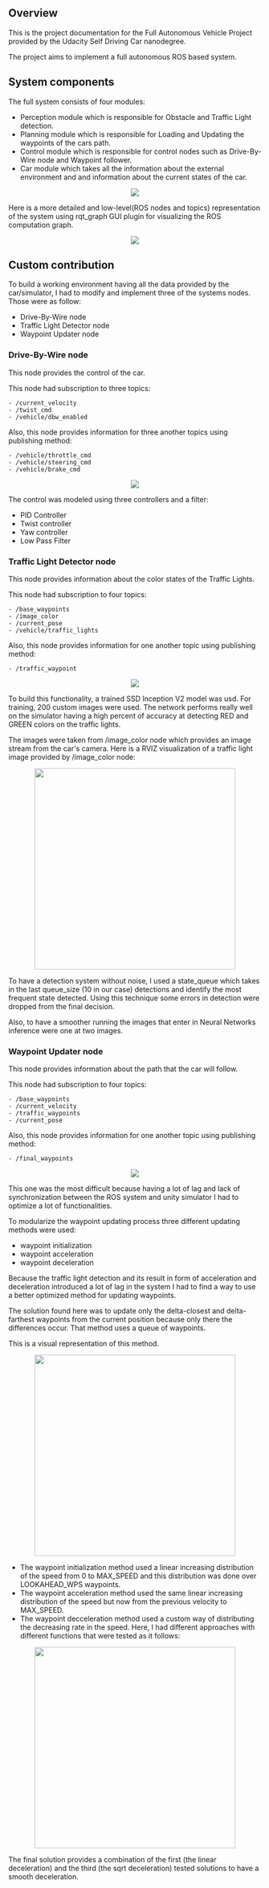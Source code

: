 ## Overview

This is the project documentation for the Full Autonomous Vehicle Project provided by the Udacity Self Driving Car nanodegree.

The project aims to implement a full autonomous ROS based system.

## System components

The full system consists of four modules:
- Perception module which is responsible for Obstacle and Traffic Light detection.
- Planning module which is responsible for Loading and Updating the waypoints of the cars path.
- Control module which is responsible for control nodes such as Drive-By-Wire node and Waypoint follower.
- Car module which takes all the information about the external environment and and information about the current states of the car.

<p align="center">
  <img src="../img/rosgraph-v2.png">
</p>

Here is a more detailed and low-level(ROS nodes and topics) representation of the system using rqt_graph GUI plugin for visualizing the ROS computation graph.

<p align="center">
  <img src="../img/rosgraph.png">
</p>

## Custom contribution

To build a working environment having all the data provided by the car/simulator, I had to modify and implement three of the systems nodes. Those were as follow:
- Drive-By-Wire node
- Traffic Light Detector node
- Waypoint Updater node

### Drive-By-Wire node

This node provides the control of the car. 

This node had subscription to three topics:
```
- /current_velocity
- /twist_cmd
- /vehicle/dbw_enabled
```

Also, this node provides information for three another topics using publishing method:
```
- /vehicle/throttle_cmd
- /vehicle/steering_cmd
- /vehicle/brake_cmd
```

<p align="center">
  <img src="../img/dbw-node-ros-graph.png">
</p>

The control was modeled using three controllers and a filter:
- PID Controller
- Twist controller
- Yaw controller
- Low Pass Filter 

### Traffic Light Detector node

This node provides information about the color states of the Traffic Lights.

This node had subscription to four topics:
```
- /base_waypoints
- /image_color
- /current_pose
- /vehicle/traffic_lights
```

Also, this node provides information for one another topic using publishing method:
```
- /traffic_waypoint
```

<p align="center">
  <img src="../img/tl-detector-ros-graph.png">
</p>

To build this functionality, a trained SSD Inception V2 model was usd. For training, 200 custom images were used.
The network performs really well on the simulator having a high percent of accuracy at detecting RED and GREEN colors on the traffic lights. 

The images were taken from /image_color node which provides an image stream from the car's camera. Here is a RVIZ visualization of a traffic light image provided by /image_color node:

<p align="center">
  <img width="400" src="../img/Color Image.png">
</p>

To have a detection system without noise, I used a state_queue which takes in the last queue_size (10 in our case) detections and identify the most frequent state detected. Using this technique some errors in detection were dropped from the final decision.

Also, to have a smoother running the images that enter in Neural Networks inference were one at two images.

### Waypoint Updater node

This node provides information about the path that the car will follow.

This node had subscription to four topics:
```
- /base_waypoints
- /current_velocity
- /traffic_waypoints
- /current_pose
```

Also, this node provides information for one another topic using publishing method:
```
- /final_waypoints
```

<p align="center">
  <img src="../img/waypoint-updater-ros-graph.png">
</p>

This one was the most difficult because having a lot of lag and lack of synchronization between the ROS system and unity simulator I had to optimize a lot of functionalities.

To modularize the waypoint updating process three different updating methods were used:
- waypoint initialization
- waypoint acceleration
- waypoint deceleration

Because the traffic light detection and its result in form of acceleration and deceleration introduced a lot of lag in the system I had to find a way to use a better optimized method for updating waypoints. 

The solution found here was to update only the delta-closest and delta-farthest waypoints from the current position because only there the differences occur. That method uses a queue of waypoints.

This is a visual representation of this method.

<p align="center">
  <img width="400" src="../img/Update Waypoints Method.png">
</p>

- The waypoint initialization method used a linear increasing distribution of the speed from 0 to MAX_SPEED and this distribution was done over LOOKAHEAD_WPS waypoints.
- The waypoint acceleration method used the same linear increasing distribution of the speed but now from the previous velocity to MAX_SPEED.
- The waypoint decceleration method used a custom way of distributing the decreasing rate in the speed. 
Here, I had different approaches with different functions that were tested as it follows:

<p align="center">
  <img width="400" src="../img/Deceleration Functions.png">
</p>

The final solution provides a combination of the first (the linear deceleration) and the third (the sqrt deceleration) tested solutions to have a smooth deceleration.







